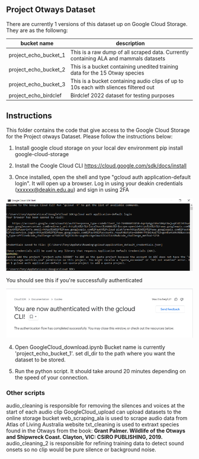 ## Project Otways Dataset

There are currently 1 versions of this dataset up on Google Cloud Storage. They are as the followng:

|  	bucket name | description  |
|---|---|
| project_echo_bucket_1    | This is a raw dump of all scraped data. Currently containing ALA and mammals datasets    |
| project_echo_bucket_2    | This is a bucket containing unedited training data for the 15 Otway species   |
| project_echo_bucket_3    | This is a bucket containing audio clips of up to 10s each with sliences filtered out   |
| project_echo_birdclef    | Birdclef 2022 dataset for testing purposes  |



## Instructions

This folder contains the code that give access to the Google Cloud Storage for the Project otways Dataset. Please follow the instructions below:

1. Install google cloud storage on your local dev environment
pip install google-cloud-storage

2. Install the Coogle Cloud CLI https://cloud.google.com/sdk/docs/install

3. Once installed, open the shell and type "gcloud auth application-default login". It will open up a browser.
Log in using your deakin credentials (xxxxxx@deakin.edu.au) and sign in using 2FA

![login](ScreenshotGCP.png)

You should see this if you're successfully authenticated

![Success](ScreenshotSuccess.png)

4. Open GoogleCloud_download.ipynb Bucket name is currently 'project_echo_bucket_1'. set dl_dir to the path where you want the dataset to be stored.

5. Run the python script. It should take around 20 minutes depending on the speed of your connection.

### Other scripts

audio_cleaning is responsible for removing the silences and voices at the start of each audio clip
GoogleCloud_upload can upload datasets to the online storage bucket
web_scraping_ala is used to scrape audio data from Atlas of Living Australia website
txt_cleaning is used to extraxt species found in the Otways from the book: __Grant Palmer. Wildlife of the Otways and Shipwreck Coast. Clayton, VIC: CSIRO PUBLISHING, 2019.__
audio_cleaning_2 is responsible for refining training data to detect sound onsets so no clip would be pure silence or background noise. 
